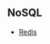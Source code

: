 ## NoSQL

-   [Redis](https://github.com/LeCoupa/awesome-cheatsheets/blob/master/databases/redis.sh)